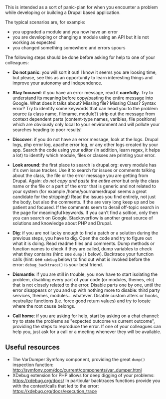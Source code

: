 
This is intended as a sort of panic-plan for when you encounter a problem while developing or building a Drupal based application.

The typical scenarios are, for example:

* you upgraded a module and you now have an error
* you are developing or changing a module using an API but it is not working as expected
* you changed something somewhere and errors spours

The following steps should be done before asking for help to one of your colleagues:

* **Do not panic**: you will sort it out! I know it seems you are loosing time, but please, see this as an opportunity to learn interesting things and improve your autonomy and independence.

* **Stay focused**: if you have an error message, read it **carefully**. Try to understand its meaning before copy/pasting the entire message into Google. What does it talks about? Missing file? Missing Class? Syntax error? Try to identify some keywords that can head you to the problem source (a class name, filename, module?) strip out the message from context dependent parts (content-type names, varibles, file positions) which are obviously only local to your environment and will pollute your searches heading to poor results!

* **Discover**: if you do not have an error message, look at the logs. Drupal logs, php error log, apache error log, or any other logs created by your app. Search the code using your editor (in addition, learn regex, it helps a lot) to identify which module, files or classes are printing your error.

* **Look around**: the first place to search is drupal.org: every module has it's own issue tracker. Use it to search for issues or comments talking about the class, the file or the error message you are getting from Drupal. Again: *do not copy and paste the entire error* but only the class name or the file or a part of the error that is generic and not related to your system (for example /home/yourname/drupal seems a great candidate for the stripping!)
  Read the issues you find entirely, not just the body, but also the comments. If the are very long keep up and be patient and focused. If the comments seem to derail off-topic search in the page for meaningful keywords.
  If you can't find a soltion, only then you can search on Google. Stackoverflow is another great source of solutions and knowledge about PHP and Drupal.

* **Dig**: if you are not lucky enough to find a patch or a solution during the previous steps, you have to dig.
  Open the code and try to figure out what it is doing. Read readme files and comments. Dump methods or function names to check if they are called, dump variables to check what they contains (hint: see `dump()` below). Backtrace your function calls (hint: see `xdebug` below) to find out what is invoked before the error: `debug_backtrace()` is your best friend.

* **Dismantle**: if you are still in trouble, you now have to start isolating the problem, disabling every part of your code (or modules, themes, etc) that is not closely related to the error. Disable parts one by one, until the error disappears or you and up with nothing more to disable: third party services, themes, modules... whatever. Disable custom alters or hooks, neutralize functions (i.e. force good return values) and try to locate where the root cause belongs.

* **Call home**: if you are asking for help, start by asking on a chat channel: try to state the problems as "expected outcome vs current outcome", providing the steps to reproduce the error. If one of your colleagues can help you, just ask for a call or a meeting whenever they will be available.

## Useful resources

* The VarDumper Symfony component, providing the great `dump()` inspection function: http://symfony.com/doc/current/components/var_dumper.html
* XDebug extension for PHP allows for deep digging of your problems: https://xdebug.org/docs/
  In particular backtraces functions provide you with the context/calls that led to the error: https://xdebug.org/docs/execution_trace